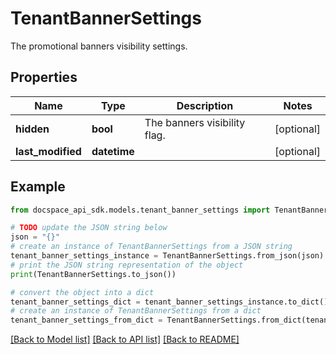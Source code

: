 # TenantBannerSettings
The promotional banners visibility settings.

## Properties

Name | Type | Description | Notes
------------ | ------------- | ------------- | -------------
**hidden** | **bool** | The banners visibility flag. | [optional] 
**last_modified** | **datetime** |  | [optional] 

## Example

```python
from docspace_api_sdk.models.tenant_banner_settings import TenantBannerSettings

# TODO update the JSON string below
json = "{}"
# create an instance of TenantBannerSettings from a JSON string
tenant_banner_settings_instance = TenantBannerSettings.from_json(json)
# print the JSON string representation of the object
print(TenantBannerSettings.to_json())

# convert the object into a dict
tenant_banner_settings_dict = tenant_banner_settings_instance.to_dict()
# create an instance of TenantBannerSettings from a dict
tenant_banner_settings_from_dict = TenantBannerSettings.from_dict(tenant_banner_settings_dict)
```
[[Back to Model list]](../README.md#documentation-for-models) [[Back to API list]](../README.md#documentation-for-api-endpoints) [[Back to README]](../README.md)


